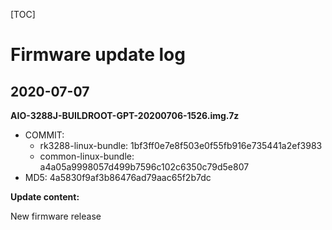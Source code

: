 [TOC]


# Firmware update log


## 2020-07-07

**AIO-3288J-BUILDROOT-GPT-20200706-1526.img.7z**

* COMMIT:
	* rk3288-linux-bundle: 1bf3ff0e7e8f503e0f55fb916e735441a2ef3983
	* common-linux-bundle: a4a05a9998057d499b7596c102c6350c79d5e807
* MD5: 4a5830f9af3b86476ad79aac65f2b7dc

**Update content:**

New firmware release

